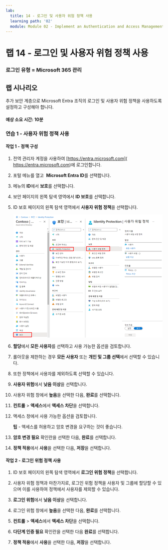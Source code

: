 ```yaml
---
lab:
  title: 14 - 로그인 및 사용자 위험 정책 사용
  learning path: '02'
  module: Module 02 - Implement an Authentication and Access Management Solution
---
```


# 랩 14 - 로그인 및 사용자 위험 정책 사용

### 로그인 유형 = Microsoft 365 관리

## 랩 시나리오

추가 보안 계층으로 Microsoft Entra 조직의 로그인 및 사용자 위험 정책을 사용하도록 설정하고 구성해야 합니다.

#### 예상 소요 시간: 10분


### 연습 1 - 사용자 위험 정책 사용

#### 작업 1 - 정책 구성

1. 전역 관리자 계정을 사용하여 [https://entra.microsoft.com]( https://entra.microsoft.com)에 로그인합니다.

2. 포털 메뉴를 열고  **Microsoft Entra ID**를 선택합니다.

3. 메뉴의 **ID**에서 **보호**를 선택합니다.

4. 보안 페이지의 왼쪽 탐색 영역에서 **ID 보호**를 선택합니다.

5. ID 보호 페이지의 왼쪽 탐색 영역에서 **사용자 위험 정책**을 선택합니다.

    ![사용자 위험 정책 페이지 및 강조 표시된 검색 경로를 표시하는 화면 이미지](./media/lp2-mod4-browse-to-identity-protection.png)

6. **할당**에서 **모든 사용자**를 선택하고 사용 가능한 옵션을 검토합니다.

7. 롤아웃을 제한하는 경우 **모든 사용자** 또는 **개인 및 그룹 선택**에서 선택할 수 있습니다.

8. 또한 정책에서 사용자를 제외하도록 선택할 수 있습니다.

9. **사용자 위험**에서 **낮음 이상**을 선택합니다.

10. 사용자 위험 창에서 **높음**을 선택한 다음, **완료**를 선택합니다.

11. **컨트롤** > **액세스**에서 **액세스 차단**을 선택합니다.

12. 액세스 창에서 사용 가능한 옵션을 검토합니다.

    **팁** - 액세스를 허용하고 암호 변경을 요구하는 것이 좋습니다.

13. **암호 변경 필요** 확인란을 선택한 다음, **완료**를 선택합니다.

14. **정책 적용**에서 **사용**을 선택한 다음, **저장**을 선택합니다.

#### 작업 2 - 로그인 위험 정책 사용

1. ID 보호 페이지의 왼쪽 탐색 영역에서 **로그인 위험 정책**을 선택합니다.

2. 사용자 위험 정책과 마찬가지로, 로그인 위험 정책을 사용자 및 그룹에 할당할 수 있으며 이를 사용하여 정책에서 사용자를 제외할 수 있습니다.

3. **로그인 위험**에서 **낮음 이상**을 선택합니다.

4. 로그인 위험 창에서 **높음**을 선택한 다음, **완료**를 선택합니다.

5. **컨트롤** > **액세스**에서 **액세스 차단**을 선택합니다.

6. **다단계 인증 필요** 확인란을 선택한 다음 **완료**를 선택합니다.

7. **정책 적용**에서 **사용**을 선택한 다음, **저장**을 선택합니다.
